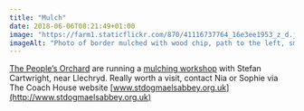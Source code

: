 ```yaml
---
title: "Mulch"
date: 2018-06-06T08:21:49+01:00
image: "https://farm1.staticflickr.com/870/41116737764_16e3ee1953_z_d.jpg"
imageAlt: "Photo of border mulched with wood chip, path to the left, small tree, ferns and daffodils planted."
---
```


[The People’s Orchard](https://www.facebook.com/peoplesorchardstdogs/) are running a [mulching workshop](https://www.facebook.com/peoplesorchardstdogs/?hc_ref=ARTeDjal6rIrzEh2sruttytt5qbjH9ZuHk9cwVAHdAGTfv0aScoULJYEtKvfsJrtlaY&fref=nf) with Stefan Cartwright, near Llechryd. Really worth a visit, contact Nia or Sophie via The Coach House website [www.stdogmaelsabbey.org.uk](http://www.stdogmaelsabbey.org.uk)
